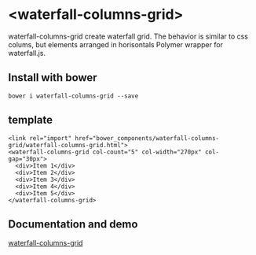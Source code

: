 # \<waterfall-columns-grid\>

waterfall-columns-grid create waterfall grid. The behavior is similar to css colums, but elements arranged in horisontals
Polymer wrapper for waterfall.js.

## Install with bower

```
bower i waterfall-columns-grid --save
```

## template
```
<link rel="import" href="bower_components/waterfall-columns-grid/waterfall-columns-grid.html">
<waterfall-columns-grid col-count="5" col-width="270px" col-gap="30px">
  <div>Item 1</div>
  <div>Item 2</div>
  <div>Item 3</div>
  <div>Item 4</div>
  <div>Item 5</div>
</waterfall-columns-grid>
```

## Documentation and demo

[waterfall-columns-grid](https://dihar.github.io/components/waterfall-columns-grid/)
